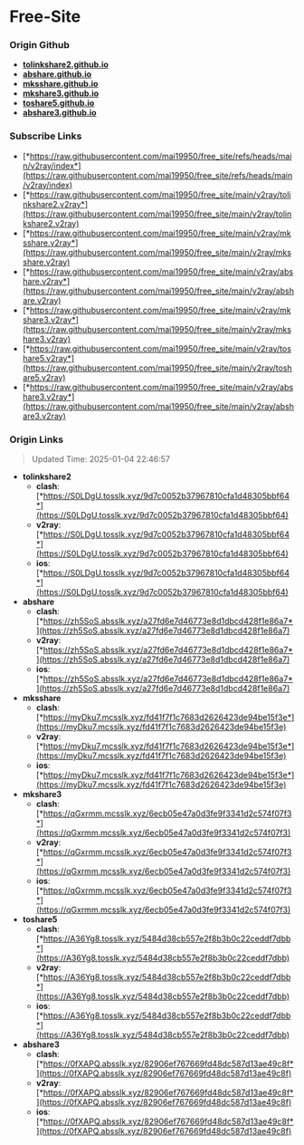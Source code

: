 # Free-Site

### Origin Github

- [**tolinkshare2.github.io**](https://github.com/tolinkshare2/tolinkshare2.github.io)
- [**abshare.github.io**](https://github.com/abshare/abshare.github.io)
- [**mksshare.github.io**](https://github.com/mksshare/mksshare.github.io)
- [**mkshare3.github.io**](https://github.com/mkshare3/mkshare3.github.io)
- [**toshare5.github.io**](https://github.com/toshare5/toshare5.github.io)
- [**abshare3.github.io**](https://github.com/abshare3/abshare3.github.io)

### Subscribe Links

- [*https://raw.githubusercontent.com/mai19950/free_site/refs/heads/main/v2ray/index*](https://raw.githubusercontent.com/mai19950/free_site/refs/heads/main/v2ray/index)
- [*https://raw.githubusercontent.com/mai19950/free_site/main/v2ray/tolinkshare2.v2ray*](https://raw.githubusercontent.com/mai19950/free_site/main/v2ray/tolinkshare2.v2ray)
- [*https://raw.githubusercontent.com/mai19950/free_site/main/v2ray/mksshare.v2ray*](https://raw.githubusercontent.com/mai19950/free_site/main/v2ray/mksshare.v2ray)
- [*https://raw.githubusercontent.com/mai19950/free_site/main/v2ray/abshare.v2ray*](https://raw.githubusercontent.com/mai19950/free_site/main/v2ray/abshare.v2ray)
- [*https://raw.githubusercontent.com/mai19950/free_site/main/v2ray/mkshare3.v2ray*](https://raw.githubusercontent.com/mai19950/free_site/main/v2ray/mkshare3.v2ray)
- [*https://raw.githubusercontent.com/mai19950/free_site/main/v2ray/toshare5.v2ray*](https://raw.githubusercontent.com/mai19950/free_site/main/v2ray/toshare5.v2ray)
- [*https://raw.githubusercontent.com/mai19950/free_site/main/v2ray/abshare3.v2ray*](https://raw.githubusercontent.com/mai19950/free_site/main/v2ray/abshare3.v2ray)

### Origin Links

> Updated Time: 2025-01-04 22:46:57

- **tolinkshare2**
  - **clash**: [*https://S0LDgU.tosslk.xyz/9d7c0052b37967810cfa1d48305bbf64*](https://S0LDgU.tosslk.xyz/9d7c0052b37967810cfa1d48305bbf64)
  - **v2ray**: [*https://S0LDgU.tosslk.xyz/9d7c0052b37967810cfa1d48305bbf64*](https://S0LDgU.tosslk.xyz/9d7c0052b37967810cfa1d48305bbf64)
  - **ios**: [*https://S0LDgU.tosslk.xyz/9d7c0052b37967810cfa1d48305bbf64*](https://S0LDgU.tosslk.xyz/9d7c0052b37967810cfa1d48305bbf64)
- **abshare**
  - **clash**: [*https://zh5SoS.absslk.xyz/a27fd6e7d46773e8d1dbcd428f1e86a7*](https://zh5SoS.absslk.xyz/a27fd6e7d46773e8d1dbcd428f1e86a7)
  - **v2ray**: [*https://zh5SoS.absslk.xyz/a27fd6e7d46773e8d1dbcd428f1e86a7*](https://zh5SoS.absslk.xyz/a27fd6e7d46773e8d1dbcd428f1e86a7)
  - **ios**: [*https://zh5SoS.absslk.xyz/a27fd6e7d46773e8d1dbcd428f1e86a7*](https://zh5SoS.absslk.xyz/a27fd6e7d46773e8d1dbcd428f1e86a7)
- **mksshare**
  - **clash**: [*https://myDku7.mcsslk.xyz/fd41f7f1c7683d2626423de94be15f3e*](https://myDku7.mcsslk.xyz/fd41f7f1c7683d2626423de94be15f3e)
  - **v2ray**: [*https://myDku7.mcsslk.xyz/fd41f7f1c7683d2626423de94be15f3e*](https://myDku7.mcsslk.xyz/fd41f7f1c7683d2626423de94be15f3e)
  - **ios**: [*https://myDku7.mcsslk.xyz/fd41f7f1c7683d2626423de94be15f3e*](https://myDku7.mcsslk.xyz/fd41f7f1c7683d2626423de94be15f3e)
- **mkshare3**
  - **clash**: [*https://qGxrmm.mcsslk.xyz/6ecb05e47a0d3fe9f3341d2c574f07f3*](https://qGxrmm.mcsslk.xyz/6ecb05e47a0d3fe9f3341d2c574f07f3)
  - **v2ray**: [*https://qGxrmm.mcsslk.xyz/6ecb05e47a0d3fe9f3341d2c574f07f3*](https://qGxrmm.mcsslk.xyz/6ecb05e47a0d3fe9f3341d2c574f07f3)
  - **ios**: [*https://qGxrmm.mcsslk.xyz/6ecb05e47a0d3fe9f3341d2c574f07f3*](https://qGxrmm.mcsslk.xyz/6ecb05e47a0d3fe9f3341d2c574f07f3)
- **toshare5**
  - **clash**: [*https://A36Yg8.tosslk.xyz/5484d38cb557e2f8b3b0c22ceddf7dbb*](https://A36Yg8.tosslk.xyz/5484d38cb557e2f8b3b0c22ceddf7dbb)
  - **v2ray**: [*https://A36Yg8.tosslk.xyz/5484d38cb557e2f8b3b0c22ceddf7dbb*](https://A36Yg8.tosslk.xyz/5484d38cb557e2f8b3b0c22ceddf7dbb)
  - **ios**: [*https://A36Yg8.tosslk.xyz/5484d38cb557e2f8b3b0c22ceddf7dbb*](https://A36Yg8.tosslk.xyz/5484d38cb557e2f8b3b0c22ceddf7dbb)
- **abshare3**
  - **clash**: [*https://0fXAPQ.absslk.xyz/82906ef767669fd48dc587d13ae49c8f*](https://0fXAPQ.absslk.xyz/82906ef767669fd48dc587d13ae49c8f)
  - **v2ray**: [*https://0fXAPQ.absslk.xyz/82906ef767669fd48dc587d13ae49c8f*](https://0fXAPQ.absslk.xyz/82906ef767669fd48dc587d13ae49c8f)
  - **ios**: [*https://0fXAPQ.absslk.xyz/82906ef767669fd48dc587d13ae49c8f*](https://0fXAPQ.absslk.xyz/82906ef767669fd48dc587d13ae49c8f)
